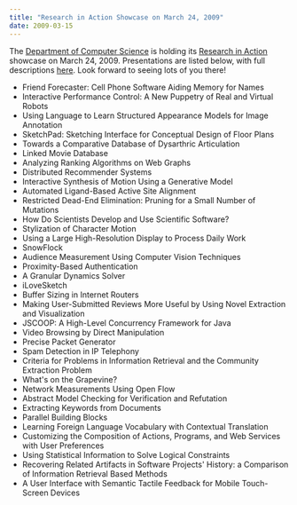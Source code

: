 ```yaml
---
title: "Research in Action Showcase on March 24, 2009"
date: 2009-03-15
---
```

The <a href="http://www.cs.toronto.edu">Department of Computer Science</a> is holding its <a href="http://web.cs.toronto.edu/dcs/index.php?section=191/">Research in Action</a> showcase on March 24, 2009.  Presentations are listed below, with full descriptions <a href="http://web.cs.toronto.edu/dcs/index.php?section=219">here</a>.  Look forward to seeing lots of you there!
<ul>
  <li>Friend Forecaster: Cell Phone Software Aiding Memory for Names</li>
  <li>Interactive Performance Control: A New Puppetry of Real and Virtual Robots</li>
  <li>Using Language to Learn Structured Appearance Models for Image Annotation</li>
  <li>SketchPad: Sketching Interface for Conceptual Design of Floor Plans</li>
  <li>Towards a Comparative Database of Dysarthric Articulation</li>
  <li>Linked Movie Database</li>
  <li>Analyzing Ranking Algorithms on Web Graphs</li>
  <li>Distributed Recommender Systems</li>
  <li>Interactive Synthesis of Motion Using a Generative Model</li>
  <li>Automated Ligand-Based Active Site Alignment</li>
  <li>Restricted Dead-End Elimination: Pruning for a Small Number of Mutations</li>
  <li>How Do Scientists Develop and Use Scientific Software?</li>
  <li>Stylization of Character Motion</li>
  <li>Using a Large High-Resolution Display to Process Daily Work</li>
  <li>SnowFlock</li>
  <li>Audience Measurement Using Computer Vision Techniques</li>
  <li>Proximity-Based Authentication</li>
  <li>A Granular Dynamics Solver</li>
  <li>iLoveSketch</li>
  <li>Buffer Sizing in Internet Routers</li>
  <li>Making User-Submitted Reviews More Useful by Using Novel Extraction and Visualization</li>
  <li>JSCOOP: A High-Level Concurrency Framework for Java</li>
  <li>Video Browsing by Direct Manipulation</li>
  <li>Precise Packet Generator</li>
  <li>Spam Detection in IP Telephony</li>
  <li>Criteria for Problems in Information Retrieval and the Community Extraction Problem</li>
  <li>What's on the Grapevine?</li>
  <li>Network Measurements Using Open Flow</li>
  <li>Abstract Model Checking for Verification and Refutation</li>
  <li>Extracting Keywords from Documents</li>
  <li>Parallel Building Blocks</li>
  <li>Learning Foreign Language Vocabulary with Contextual Translation</li>
  <li>Customizing the Composition of Actions, Programs, and Web Services with User Preferences</li>
  <li>Using Statistical Information to Solve Logical Constraints</li>
  <li>Recovering Related Artifacts in Software Projects' History: a Comparison of Information Retrieval Based Methods</li>
  <li>A User Interface with Semantic Tactile Feedback for Mobile Touch-Screen Devices</li>
</ul>
